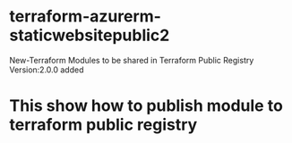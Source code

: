 # terraform-azurerm-staticwebsitepublic2
New-Terraform Modules to be shared in Terraform Public Registry
Version:2.0.0 added
# This show how to publish module to terraform public registry
